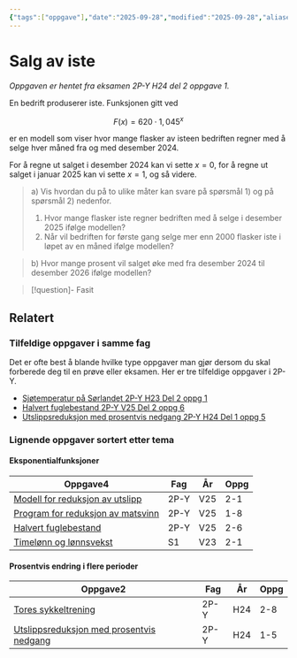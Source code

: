 ```yaml
---
{"tags":["oppgave"],"date":"2025-09-28","modified":"2025-09-28","aliases":[],"dg-publish":true,"temaer":["eksponentialfunksjoner","prosentvis endring i flere perioder"],"fag":["2p-y"],"eksamen":"h24","del":2,"oppgave":1,"title":"Salg av iste","source":null,"todo":null,"permalink":"/salg-av-iste/","dgPassFrontmatter":true}
---
```



# Salg av iste

<p><span><em>Oppgaven er hentet fra eksamen 2P-Y H24 del 2 oppgave 1.</em></span></p>

En bedrift produserer iste. Funksjonen gitt ved  

$$F(x) = 620 \cdot 1{,}045^x$$

er en modell som viser hvor mange flasker av isteen bedriften regner med å selge hver måned fra og med desember 2024.  

For å regne ut salget i desember 2024 kan vi sette $x = 0$, for å regne ut salget i januar 2025 kan vi sette $x = 1$, og så videre.  

>a) Vis hvordan du på to ulike måter kan svare på spørsmål 1) og på spørsmål 2) nedenfor.  
> 1) Hvor mange flasker iste regner bedriften med å selge i desember 2025 ifølge modellen?  
>2) Når vil bedriften for første gang selge mer enn 2000 flasker iste i løpet av en måned ifølge modellen?  

>b) Hvor mange prosent vil salget øke med fra desember 2024 til desember 2026 ifølge modellen?  

>[!question]- Fasit
> 
>

## Relatert
<h3><span>Tilfeldige oppgaver i samme fag</span></h3><p><span>Det er ofte best å blande hvilke type oppgaver man gjør dersom du skal forberede deg til en prøve eller eksamen. Her er tre tilfeldige oppgaver i 2P-Y.</span></p><div><ul class="dataview list-view-ul"><li><span><a data-tooltip-position="top" aria-label="Sjøtemperatur på Sørlandet.md" data-href="Sjøtemperatur på Sørlandet.md" href="Sjøtemperatur på Sørlandet.md" class="internal-link" target="_blank" rel="noopener nofollow">Sjøtemperatur på Sørlandet 2P-Y H23 Del 2 oppg 1</a></span></li><li><span><a data-tooltip-position="top" aria-label="Halvert fuglebestand.md" data-href="Halvert fuglebestand.md" href="Halvert fuglebestand.md" class="internal-link" target="_blank" rel="noopener nofollow">Halvert fuglebestand 2P-Y V25 Del 2 oppg 6</a></span></li><li><span><a data-tooltip-position="top" aria-label="Utslippsreduksjon med prosentvis nedgang.md" data-href="Utslippsreduksjon med prosentvis nedgang.md" href="Utslippsreduksjon med prosentvis nedgang.md" class="internal-link" target="_blank" rel="noopener nofollow">Utslippsreduksjon med prosentvis nedgang 2P-Y H24 Del 1 oppg 5</a></span></li></ul></div><h3><span>Lignende oppgaver sortert etter tema</span></h3><h4><span>Eksponentialfunksjoner</span></h4><div><table class="dataview table-view-table"><thead class="table-view-thead"><tr class="table-view-tr-header"><th class="table-view-th"><span>Oppgave</span><span class="dataview small-text">4</span></th><th class="table-view-th"><span>Fag</span></th><th class="table-view-th"><span>År</span></th><th class="table-view-th"><span>Oppg</span></th></tr></thead><tbody class="table-view-tbody"><tr><td><span><a data-tooltip-position="top" aria-label="Modell for reduksjon av utslipp.md" data-href="Modell for reduksjon av utslipp.md" href="Modell for reduksjon av utslipp.md" class="internal-link" target="_blank" rel="noopener nofollow">Modell for reduksjon av utslipp</a></span></td><td><span>2P-Y</span></td><td><span>V25</span></td><td><span>2-1</span></td></tr><tr><td><span><a data-tooltip-position="top" aria-label="Program for reduksjon av matsvinn.md" data-href="Program for reduksjon av matsvinn.md" href="Program for reduksjon av matsvinn.md" class="internal-link" target="_blank" rel="noopener nofollow">Program for reduksjon av matsvinn</a></span></td><td><span>2P-Y</span></td><td><span>V25</span></td><td><span>1-8</span></td></tr><tr><td><span><a data-tooltip-position="top" aria-label="Halvert fuglebestand.md" data-href="Halvert fuglebestand.md" href="Halvert fuglebestand.md" class="internal-link" target="_blank" rel="noopener nofollow">Halvert fuglebestand</a></span></td><td><span>2P-Y</span></td><td><span>V25</span></td><td><span>2-6</span></td></tr><tr><td><span><a data-tooltip-position="top" aria-label="Timelønn og lønnsvekst.md" data-href="Timelønn og lønnsvekst.md" href="Timelønn og lønnsvekst.md" class="internal-link" target="_blank" rel="noopener nofollow">Timelønn og lønnsvekst</a></span></td><td><span>S1</span></td><td><span>V23</span></td><td><span>2-1</span></td></tr></tbody></table></div><h4><span>Prosentvis endring i flere perioder</span></h4><div><table class="dataview table-view-table"><thead class="table-view-thead"><tr class="table-view-tr-header"><th class="table-view-th"><span>Oppgave</span><span class="dataview small-text">2</span></th><th class="table-view-th"><span>Fag</span></th><th class="table-view-th"><span>År</span></th><th class="table-view-th"><span>Oppg</span></th></tr></thead><tbody class="table-view-tbody"><tr><td><span><a data-tooltip-position="top" aria-label="Tores sykkeltrening.md" data-href="Tores sykkeltrening.md" href="Tores sykkeltrening.md" class="internal-link" target="_blank" rel="noopener nofollow">Tores sykkeltrening</a></span></td><td><span>2P-Y</span></td><td><span>H24</span></td><td><span>2-8</span></td></tr><tr><td><span><a data-tooltip-position="top" aria-label="Utslippsreduksjon med prosentvis nedgang.md" data-href="Utslippsreduksjon med prosentvis nedgang.md" href="Utslippsreduksjon med prosentvis nedgang.md" class="internal-link" target="_blank" rel="noopener nofollow">Utslippsreduksjon med prosentvis nedgang</a></span></td><td><span>2P-Y</span></td><td><span>H24</span></td><td><span>1-5</span></td></tr></tbody></table></div>
